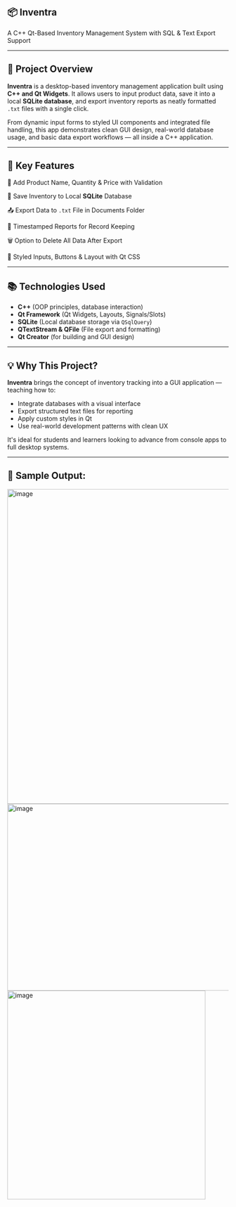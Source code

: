 ## 📦 Inventra

A C++ Qt-Based Inventory Management System with SQL & Text Export Support

---

## 🚀 Project Overview

**Inventra** is a desktop-based inventory management application built using **C++ and Qt Widgets**. It allows users to input product data, save it into a local **SQLite database**, and export inventory reports as neatly formatted `.txt` files with a single click.

From dynamic input forms to styled UI components and integrated file handling, this app demonstrates clean GUI design, real-world database usage, and basic data export workflows — all inside a C++ application.

---

## 🎯 Key Features

📝 Add Product Name, Quantity & Price with Validation

💾 Save Inventory to Local **SQLite** Database

📤 Export Data to `.txt` File in Documents Folder

📅 Timestamped Reports for Record Keeping

🗑️ Option to Delete All Data After Export

🎨 Styled Inputs, Buttons & Layout with Qt CSS

---

## 📚 Technologies Used

- **C++** (OOP principles, database interaction)
- **Qt Framework** (Qt Widgets, Layouts, Signals/Slots)
- **SQLite** (Local database storage via `QSqlQuery`)
- **QTextStream & QFile** (File export and formatting)
- **Qt Creator** (for building and GUI design)

---

## 💡 Why This Project?

**Inventra** brings the concept of inventory tracking into a GUI application — teaching how to:
- Integrate databases with a visual interface
- Export structured text files for reporting
- Apply custom styles in Qt
- Use real-world development patterns with clean UX

It's ideal for students and learners looking to advance from console apps to full desktop systems.

---

## 📄 Sample Output:

<img width="1365" height="716" alt="image" src="https://github.com/user-attachments/assets/09ae1d00-2e76-429e-bb47-c301efb8e675" />

<img width="601" height="425" alt="image" src="https://github.com/user-attachments/assets/c6a53f9e-bd6e-41da-ae17-df964b6f5245" />

<img width="451" height="475" alt="image" src="https://github.com/user-attachments/assets/7986e108-1990-4682-8f6d-03187cdc15fd" />
